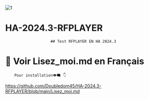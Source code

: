 ![1](https://github.com/Doubledom45/HA-2024.3-RFPLAYER/assets/97252459/6b4f6937-2cb5-4483-a4dd-5de4a2b3fb7c)

# HA-2024.3-RFPLAYER
						## Test RFPLAYER EN HA 2024.3
# 🔎 Voir Lisez_moi.md en Français
		Pour installation👁‍🗨 👇
  https://github.com/Doubledom45/HA-2024.3-RFPLAYER/blob/main/Lisez_moi.md
